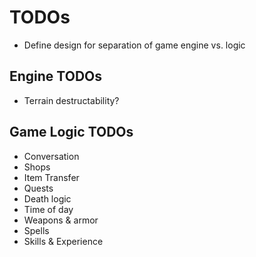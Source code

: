 # TODOs

- Define design for separation of game engine vs. logic

## Engine TODOs

- Terrain destructability?

## Game Logic TODOs

- Conversation
- Shops
- Item Transfer
- Quests
- Death logic
- Time of day
- Weapons & armor
- Spells
- Skills & Experience

